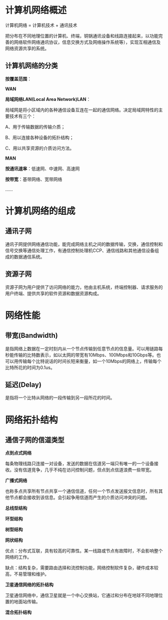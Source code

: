 # 计算机网络概述

计算机网络 = 计算机技术 + 通讯技术

把分布在不同地理位置的计算机、终端，铜锅通讯设备和线路连接起来，以功能完善的网络软件网络通讯协议，信息交换方式及网络操作系统等），实现互相通信及网络资源共享的系统。

## 计算机网络的分类

**按覆盖范围**：

**WAN**

**局域网络LAN\(Local Area Network\)LAN**：

局域网是将小区域内的各种通信设备互连在一起的通信网络。决定局域网特性的主要技术有三个：

A、用于传输数据的传输介质；

B、用以连接各种设备的拓扑结构；

C、用以共享资源的介质访问方法。

**MAN**

**按通讯速率**：低速网、中速网、高速网

**按带宽**：基带网络、宽带网络

......

# 计算机网络的组成

## 通讯子网

通讯子网提供网络通信功能，能完成网络主机之间的数据传输，交换，通信控制和信号交换等通信处理工作，有通信控制处理机CCP、通信线路和其他通信设备组成的数据通信系统。

## 资源子网

资源子网为用户提供了访问网络的能力，他由主机系统，终端控制器、请求服务的用户终端、提供共享的软件资源和数据资源构成。

# 网络性能

## 带宽\(Bandwidth\)

是指网络上数据在一定时刻内从一个节点传输到任意节点的信息量。可以用链路每秒能传输的比特数表示，如以太网的带宽有10Mbps、100Mbps和10Gbps等。也可以用传输每个比特说话的时间长短来衡量，如一个10Mbps的网络上，传输每个比特所花的时间为0.1us。

## 延迟\(Delay\)

是指将一个比特从网络的一段传输到另一段所花的时间。

# 网络拓扑结构

## 通信子网的信道类型

**点到点式网络**

每条物理线路只连接一对设备，发送的数据在信道另一端只有唯一的一个设备接收。没有信道竞争，几乎不纯在访问控制问题，但点到点信道浪费一些带宽。

**广播式网络**

也称多点共享所有节点共享一个通信信道，任何一个节点发送报文信息时，所有其他节点都会接收到该信息。会引起争用信道而产生的介质访问冲突的问题。

**总线型结构**

**环型结构**

**树型结构**

**网状结构**

优点：分布式互联，具有较高的可靠性。某一线路或节点有故障时，不会影响整个网络的工作。

缺点：结构复杂，需要路由选择和流控制功能，网络控制软件复杂，硬件成本较高，不易管理和维护。

**卫星通信网络的拓扑结构**

卫星通信网络中，通信卫星就是一个中心交换站，它通过和分布在地球不同地理位置的地面站传输。

**混合拓扑结构**

